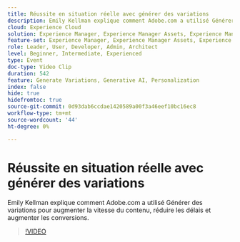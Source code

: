 ```yaml
---
title: Réussite en situation réelle avec générer des variations
description: Emily Kellman explique comment Adobe.com a utilisé Générer des variations pour augmenter la vitesse du contenu, réduire les délais et augmenter les conversions.
cloud: Experience Cloud
solution: Experience Manager, Experience Manager Assets, Experience Manager Forms, Experience Manager Sites, Sensei
feature-set: Experience Manager, Experience Manager Assets, Experience Manager Forms, Experience Manager Sites
role: Leader, User, Developer, Admin, Architect
level: Beginner, Intermediate, Experienced
type: Event
doc-type: Video Clip
duration: 542
feature: Generate Variations, Generative AI, Personalization
index: false
hide: true
hidefromtoc: true
source-git-commit: 0d93dab6ccdae1420589a00f3a46eef10bc16ec8
workflow-type: tm+mt
source-wordcount: '44'
ht-degree: 0%

---
```



# Réussite en situation réelle avec générer des variations

Emily Kellman explique comment Adobe.com a utilisé Générer des variations pour augmenter la vitesse du contenu, réduire les délais et augmenter les conversions.

>[!VIDEO](https://video.tv.adobe.com/v/3459232/?learn=on&enablevpops)
